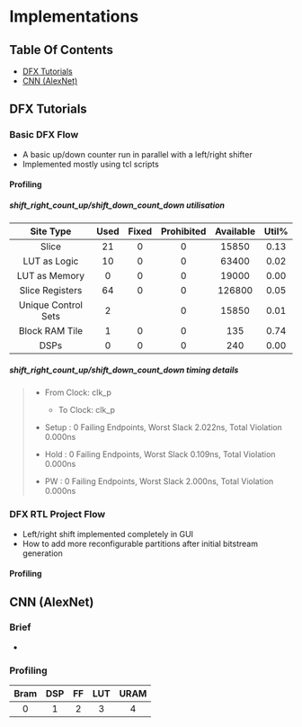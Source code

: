 # Implementations

## Table Of Contents
- [DFX Tutorials](#dfx-tutorials)
- [CNN (AlexNet)](#cnn-alexnet)

## DFX Tutorials
### Basic DFX Flow
- A basic up/down counter run in parallel with a left/right shifter
- Implemented mostly using tcl scripts

#### Profiling
##### shift_right_count_up/shift_down_count_down utilisation
|      Site Type      | Used | Fixed | Prohibited | Available | Util% |
| :-----------------: | :--: | :---: | :--------: | :-------: | :---: |
|        Slice        |  21  |   0   |     0      |   15850   | 0.13  |
|    LUT as Logic     |  10  |   0   |     0      |   63400   | 0.02  |
|    LUT as Memory    |  0   |   0   |     0      |   19000   | 0.00  |
|   Slice Registers   |  64  |   0   |     0      |  126800   | 0.05  |
| Unique Control Sets |  2   |       |     0      |   15850   | 0.01  |
|   Block RAM Tile    |  1   |   0   |     0      |    135    | 0.74  |
|        DSPs         |  0   |   0   |     0      |    240    | 0.00  |

##### shift_right_count_up/shift_down_count_down timing details
> - From Clock:  clk_p
>   - To Clock:  clk_p
> 
> - Setup :            0  Failing Endpoints,  Worst Slack        2.022ns,  Total Violation        0.000ns
> - Hold  :            0  Failing Endpoints,  Worst Slack        0.109ns,  Total Violation        0.000ns
> - PW    :            0  Failing Endpoints,  Worst Slack        2.000ns,  Total Violation        0.000ns

### DFX RTL Project Flow
- Left/right shift implemented completely in GUI
- How to add more reconfigurable partitions after initial bitstream generation

#### Profiling
##### 

## CNN (AlexNet)
### Brief
- 
### Profiling
| Bram | DSP | FF  | LUT | URAM |
| :--: | :-: | :-: | :-: | :--: |
|  0   |  1  |  2  |  3  |  4   |
